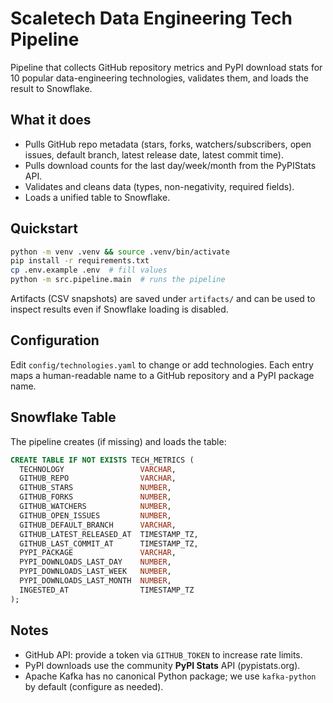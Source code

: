 # Scaletech Data Engineering Tech Pipeline

Pipeline that collects GitHub repository metrics and PyPI download stats for 10 popular data-engineering technologies, validates them, and loads the result to Snowflake.

## What it does

- Pulls GitHub repo metadata (stars, forks, watchers/subscribers, open issues, default branch, latest release date, latest commit time).
- Pulls download counts for the last day/week/month from the PyPIStats API.
- Validates and cleans data (types, non-negativity, required fields).
- Loads a unified table to Snowflake.

## Quickstart

```bash
python -m venv .venv && source .venv/bin/activate
pip install -r requirements.txt
cp .env.example .env  # fill values
python -m src.pipeline.main  # runs the pipeline
```

Artifacts (CSV snapshots) are saved under `artifacts/` and can be used to inspect results even if Snowflake loading is disabled.

## Configuration

Edit `config/technologies.yaml` to change or add technologies. Each entry maps a human-readable name to a GitHub repository and a PyPI package name.

## Snowflake Table

The pipeline creates (if missing) and loads the table:

```sql
CREATE TABLE IF NOT EXISTS TECH_METRICS (
  TECHNOLOGY                 VARCHAR,
  GITHUB_REPO                VARCHAR,
  GITHUB_STARS               NUMBER,
  GITHUB_FORKS               NUMBER,
  GITHUB_WATCHERS            NUMBER,
  GITHUB_OPEN_ISSUES         NUMBER,
  GITHUB_DEFAULT_BRANCH      VARCHAR,
  GITHUB_LATEST_RELEASED_AT  TIMESTAMP_TZ,
  GITHUB_LAST_COMMIT_AT      TIMESTAMP_TZ,
  PYPI_PACKAGE               VARCHAR,
  PYPI_DOWNLOADS_LAST_DAY    NUMBER,
  PYPI_DOWNLOADS_LAST_WEEK   NUMBER,
  PYPI_DOWNLOADS_LAST_MONTH  NUMBER,
  INGESTED_AT                TIMESTAMP_TZ
);
```

## Notes

- GitHub API: provide a token via `GITHUB_TOKEN` to increase rate limits.
- PyPI downloads use the community **PyPI Stats** API (pypistats.org).
- Apache Kafka has no canonical Python package; we use `kafka-python` by default (configure as needed).
